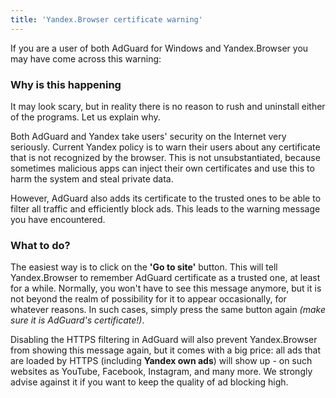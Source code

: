 ```yaml
---
title: 'Yandex.Browser certificate warning'
---
```


If you are a user of both AdGuard for Windows and Yandex.Browser you may have come across this warning:

### Why is this happening

It may look scary, but in reality there is no reason to rush and uninstall either of the programs. Let us explain why.

Both AdGuard and Yandex take users' security on the Internet very seriously. Current Yandex policy is to warn their users about any certificate that is not recognized by the browser. This is not unsubstantiated, because sometimes malicious apps can inject their own certificates and use this to harm the system and steal private data. 

However, AdGuard also adds its certificate to the trusted ones to be able to filter all traffic and efficiently block ads. This leads to the warning message you have encountered.

### What to do?

The easiest way is to click on the **'Go to site'** button. This will tell Yandex.Browser to remember AdGuard certificate as a trusted one, at least for a while. Normally, you won't have to see this message anymore, but it is not beyond the realm of possibility for it to appear occasionally, for whatever reasons. In such cases, simply press the same button again *(make sure it is AdGuard's certificate!)*.

Disabling the HTTPS filtering in AdGuard will also prevent Yandex.Browser from showing this message again, but it comes with a big price: all ads that are loaded by HTTPS (including **Yandex own ads**) will show up - on such websites as YouTube, Facebook, Instagram, and many more. We strongly advise against it if you want to keep the quality of ad blocking high.
